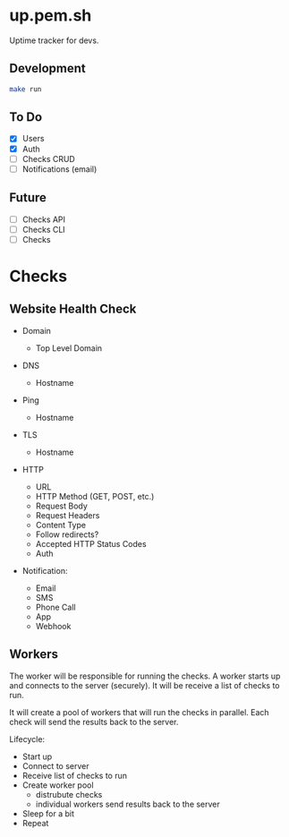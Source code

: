 # up.pem.sh

Uptime tracker for devs.

## Development

```bash
make run
```

## To Do

- [x] Users
- [x] Auth
- [ ] Checks CRUD
- [ ] Notifications (email)

## Future

- [ ] Checks API
- [ ] Checks CLI
- [ ] Checks

# Checks

## Website Health Check

- Domain
  - Top Level Domain
- DNS
  - Hostname
- Ping
  - Hostname
- TLS
  - Hostname
- HTTP

  - URL
  - HTTP Method (GET, POST, etc.)
  - Request Body
  - Request Headers
  - Content Type
  - Follow redirects?
  - Accepted HTTP Status Codes
  - Auth

- Notification:
  - Email
  - SMS
  - Phone Call
  - App
  - Webhook

## Workers

The worker will be responsible for running the checks. A worker starts up and connects to the server (securely). It will be receive a list of checks to run.

It will create a pool of workers that will run the checks in parallel. Each check will send the results back to the server.

Lifecycle:

- Start up
- Connect to server
- Receive list of checks to run
- Create worker pool
  - distrubute checks
  - individual workers send results back to the server
- Sleep for a bit
- Repeat
